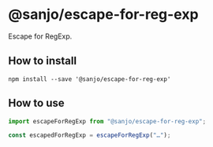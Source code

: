# @sanjo/escape-for-reg-exp

Escape for RegExp.

## How to install

```
npm install --save '@sanjo/escape-for-reg-exp'
```

## How to use

```js
import escapeForRegExp from "@sanjo/escape-for-reg-exp";

const escapedForRegExp = escapeForRegExp("…");
```
